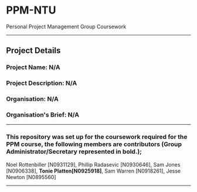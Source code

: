 # PPM-NTU

Personal Project Management Group Coursework

---

## Project Details

### Project Name: N/A

### Project Description: N/A

### Organisation: N/A

### Organisation's Brief: N/A


---

### This repository was set up for the coursework required for the PPM course, the following members are contributors (Group **Administrator/Secretary** represented in bold.);

Noel Rottenbiller [N0931129], Phillip Radasevic [N0930646], Sam Jones [N0906338], **Tonie Platten[N0925918]**, Sam Warren [N0918261], Jesse Newton [N0895560]

---
